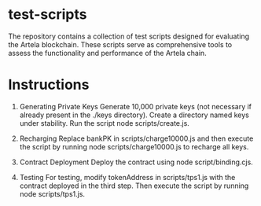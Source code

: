 # test-scripts

The repository contains a collection of test scripts designed for evaluating the Artela blockchain. These scripts serve as comprehensive tools to assess the functionality and performance of the Artela chain.


# Instructions

1. Generating Private Keys
Generate 10,000 private keys (not necessary if already present in the ./keys directory). Create a directory named keys under stability. Run the script node scripts/create.js.

2. Recharging
Replace bankPK in scripts/charge10000.js and then execute the script by running node scripts/charge10000.js to recharge all keys.

3. Contract Deployment
Deploy the contract using node script/binding.cjs.

4. Testing
For testing, modify tokenAddress in scripts/tps1.js with the contract deployed in the third step. Then execute the script by running node scripts/tps1.js.
